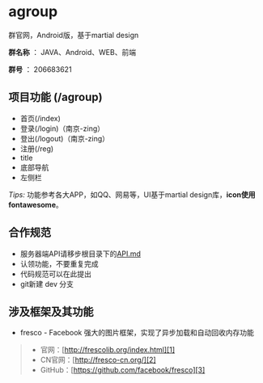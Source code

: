 # agroup
群官网，Android版，基于martial design

**群名称** ： JAVA、Android、WEB、前端

**群号** ： 206683621

## 项目功能 (/agroup)

- 首页(/index)
- 登录(/login)（南京-zing）
- 登出(/logout)（南京-zing）
- 注册(/reg)
- title
- 底部导航
- 左侧栏

*Tips:* 功能参考各大APP，如QQ、网易等，UI基于martial design库，**icon使用fontawesome**。

## 合作规范

- 服务器端API请移步根目录下的[API.md](https://github.com/bingblue/agroup/blob/master/API.md)
- 认领功能，不要重复完成
- 代码规范可以在此提出
- git新建 dev 分支

## 涉及框架及其功能
* fresco - Facebook 强大的图片框架，实现了异步加载和自动回收内存功能
> * 官网：[http://frescolib.org/index.html][1]
> * CN官网：[http://fresco-cn.org/][2]
> * GitHub：[https://github.com/facebook/fresco][3]

 <!--XUtil - 国内侵入式框架 分为网络请求，数据库orm框架，UI 的 ioc框架，bitmap框架 -->
<!-- > * Github:[https://github.com/wyouflf/xUtils][4]||-->
<!-- > * 介绍：[http://www.oschina.net/p/xutils][5]||-->

[1]:	http://frescolib.org/index.html
[2]:	http://fresco-cn.org/
[3]:	https://github.com/facebook/fresco
[4]:	https://github.com/wyouflf/xUtils
[5]:	http://www.oschina.net/p/xutils||
